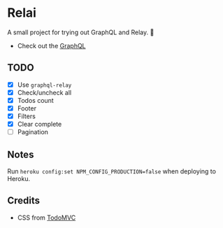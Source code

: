 # Relai

A small project for trying out GraphQL and Relay. :grapes:

* Check out the [GraphQL](https://github.com/oreqizer/relai-graphql)

## TODO

- [x] Use `graphql-relay`
- [x] Check/uncheck all
- [x] Todos count
- [x] Footer
- [x] Filters
- [x] Clear complete
- [ ] Pagination

## Notes

Run `heroku config:set NPM_CONFIG_PRODUCTION=false` when deploying to Heroku.

## Credits

* CSS from [TodoMVC](https://github.com/tastejs/todomvc-app-css)
